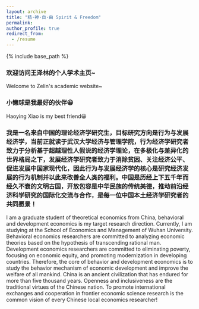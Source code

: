 ```yaml
---
layout: archive
title: "精·神·自·由 Spirit & Freedom"
permalink: 
author_profile: true
redirect_from:
  - /resume
---
```


{% include base_path %}

### 欢迎访问王泽林的个人学术主页~

Welcome to Zelin's academic website~ 

### 小懒球是我最好的伙伴😀

Haoying Xiao is my best friend😀

### 我是一名来自中国的理论经济学研究生，目标研究方向是行为与发展经济学，当前正就读于武汉大学经济与管理学院，行为经济学研究者致力于分析基于超越理性人假说的经济学理论，在多极化与差异化的世界格局之下，发展经济学研究者致力于消除贫困、关注经济公平、促进发展中国家现代化，因此行为与发展经济学的核心是研究经济发展的行为机制并以此来改善全人类的福利。中国是历经上下五千年而经久不衰的文明古国，开放包容是中华民族的传统美德，推动前沿经济科学研究的国际化交流与合作，是每一位中国本土经济学研究者的共同愿景！

I am a graduate student of theoretical economics from China, behavioral and development economics is my target research direction. Currently, I am studying at the School of Economics and Management of Wuhan University. Behavioral economics researchers are committed to analyzing economic theories based on the hypothesis of transcending rational man. Development economics researchers are committed to eliminating poverty, focusing on economic equity, and promoting modernization in developing countries. Therefore, the core of behavior and development economics is to study the behavior mechanism of economic development and improve the welfare of all mankind. China is an ancient civilization that has endured for more than five thousand years. Openness and inclusiveness are the traditional virtues of the Chinese nation. To promote international exchanges and cooperation in frontier economic science research is the common vision of every Chinese local economics researcher!
